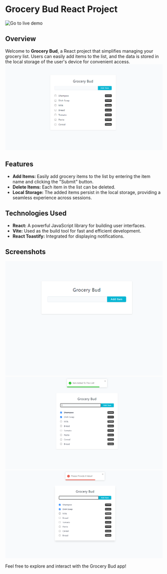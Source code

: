 # Grocery Bud React Project

![Go to live demo](link)

## Overview

Welcome to **Grocery Bud**, a React project that simplifies managing your grocery list. Users can easily add items to the list, and the data is stored in the local storage of the user's device for convenient access.
![Alt text](image.png)

## Features

- **Add Items:** Easily add grocery items to the list by entering the item name and clicking the "Submit" button.
- **Delete Items:** Each item in the list can be deleted.
- **Local Storage:** The added items persist in the local storage, providing a seamless experience across sessions.

## Technologies Used

- **React:** A powerful JavaScript library for building user interfaces.
- **Vite:** Used as the build tool for fast and efficient development.
- **React Toastify:** Integrated for displaying notifications.

## Screenshots

![Alt text](image-3.png)
![Alt text](image-1.png)
![Alt text](image-2.png)

Feel free to explore and interact with the Grocery Bud app!

